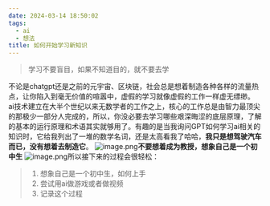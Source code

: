```yaml
---
date: 2024-03-14 18:50:02
tags:
  - ai
  - 想法
title: 如何开始学习新知识
---
```


> 学习不要盲目，如果不知道目的，就不要去学


不论是chatgpt还是之前的元宇宙、区块链，社会总是想着制造各种各样的流量热点，让你陷入到毫无价值的喧嚣中，虚假的学习就像虚假的工作一样虚无缥缈。
ai技术建立在大半个世纪以来无数学者的工作之上，核心的工作总是由智力最顶尖的那极少一部分人完成的，所以，你没必要去学习哪些艰深晦涩的底层原理，了解的基本的运行原理和术语其实就够用了。有趣的是当我询问GPT如何学习ai相关的知识时，它给我列出了一堆的数学名词，还是太高看我了哈哈，**我只是想驾驶汽车而已，没有想着去制造它**。
![image.png](https://res.cloudinary.com/leo2rosym/image/upload/v1710414527/24-3-14-1_tzqhxj.webp)**不要想着成为教授，想象自己是一个初中生**
![image.png](https://res.cloudinary.com/leo2rosym/image/upload/v1710414527/24-3-14-2_hwjc4m.webp)所以接下来的过程会很轻松：
> 1. 想象自己是一个初中生，如何上手
> 2. 尝试用ai做游戏或者做视频
> 3. 记录这个过程


